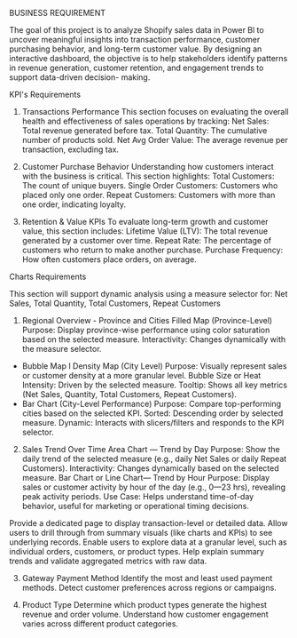 BUSINESS REQUIREMENT

The goal of this project is to analyze Shopify sales data in Power Bl to uncover meaningful insights into transaction performance,
customer purchasing behavior, and long-term customer value. By designing an interactive dashboard, the objective is to help
stakeholders identify patterns in revenue generation, customer retention, and engagement trends to support data-driven decision-
making.

KPI's Requirements

1. Transactions Performance
This section focuses on evaluating the overall health and effectiveness of sales operations by tracking:
Net Sales: Total revenue generated before tax.
Total Quantity: The cumulative number of products sold.
Net Avg Order Value: The average revenue per transaction, excluding tax.

2. Customer Purchase Behavior
Understanding how customers interact with the business is critical. This section highlights:
Total Customers: The count of unique buyers.
Single Order Customers: Customers who placed only one order.
Repeat Customers: Customers with more than one order, indicating loyalty.
3. Retention & Value KPIs
To evaluate long-term growth and customer value, this section includes:
Lifetime Value (LTV): The total revenue generated by a customer over time.
Repeat Rate: The percentage of customers who return to make another purchase.
Purchase Frequency: How often customers place orders, on average.

Charts Requirements

This section will support dynamic analysis using a measure selector for: Net Sales, Total Quantity, Total Customers, Repeat Customers
1. Regional Overview - Province and Cities
Filled Map (Province-Level)
Purpose: Display province-wise performance using color saturation based on the selected measure.
Interactivity: Changes dynamically with the measure selector.
+ Bubble Map I Density Map (City Level)
Purpose: Visually represent sales or customer density at a more granular level.
Bubble Size or Heat Intensity: Driven by the selected measure.
Tooltip: Shows all key metrics (Net Sales, Quantity, Total Customers, Repeat Customers).
+ Bar Chart (City-Level Performance)
Purpose: Compare top-performing cities based on the selected KPI.
Sorted: Descending order by selected measure.
Dynamic: Interacts with slicers/filters and responds to the KPI selector.

2. Sales Trend Over Time
Area Chart — Trend by Day
Purpose: Show the daily trend of the selected measure (e.g., daily Net Sales or daily Repeat Customers).
Interactivity: Changes dynamically based on the selected measure.
Bar Chart or Line Chart— Trend by Hour
Purpose: Display sales or customer activity by hour of the day (e.g., 0—23 hrs), revealing peak activity periods.
Use Case: Helps understand time-of-day behavior, useful for marketing or operational timing decisions.

Provide a dedicated page to display transaction-level or detailed data.
Allow users to drill through from summary visuals (like charts and KPIs) to see underlying records.
Enable users to explore data at a granular level, such as individual orders, customers, or product types.
Help explain summary trends and validate aggregated metrics with raw data.

3. Gateway Payment Method
Identify the most and least used payment methods.
Detect customer preferences across regions or campaigns.

4. Product Type
Determine which product types generate the highest revenue and order volume.
Understand how customer engagement varies across different product categories.
